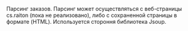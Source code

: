 Парсинг заказов.
Парсинг может осуществляться с веб-страницы cs.raiton (пока не реализовано), либо с сохраненной страницы в формате (HTML).
Используется стороння библиотека Jsoup.
